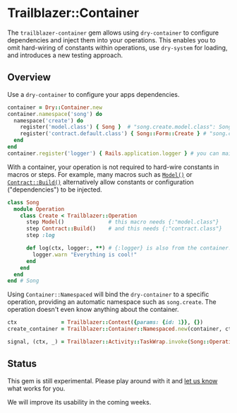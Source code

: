 # Trailblazer::Container

The `trailblazer-container` gem allows using `dry-container` to configure dependencies and inject them into your operations. This enables you to omit hard-wiring of constants within operations, use `dry-system` for loading, and introduces a new testing approach.

## Overview

Use a `dry-container` to configure your apps dependencies.

```ruby
container = Dry::Container.new
container.namespace('song') do
  namespace('create') do
    register('model.class') { Song }  # "song.create.model.class": Song
    register('contract.default.class') { Song::Form::Create } # "song.create.contract.default.class": Song
  end
end
container.register('logger') { Rails.application.logger } # you can maintain "global" dependencies, too.
```

With a container, your operation is not required to hard-wire constants in macros or steps. For example, many macros such as [`Model()`](https://trailblazer.to/2.1/docs/operation.html#operation-macros-model-dependency-injection
) or [`Contract::Build()`](https://trailblazer.to/2.1/docs/operation.html#operation-contract-build-dependency-injection-contract-class) alternatively allow constants or configuration ("dependencies") to be injected.


```ruby
class Song
  module Operation
    class Create < Trailblazer::Operation
      step Model()              # this macro needs {:"model.class"}
      step Contract::Build()    # and this needs {:"contract.class"}
      step :log

      def log(ctx, logger:, **) # {:logger} is also from the container!
        logger.warn "Everything is cool!"
      end
    end
  end
end # Song
```

Using `Container::Namespaced` will bind the `dry-container` to a specific operation, providing an automatic namespace such as `song.create`. The operation doesn't even know anything about the container.

```ruby
ctx              = Trailblazer::Context({params: {id: 1}}, {})
create_container = Trailblazer::Container::Namespaced.new(container, ctx, "song.create") # here, we provide the namespace.

signal, (ctx, _) = Trailblazer::Activity::TaskWrap.invoke(Song::Operation::Create, [create_container, {}])
```

## Status

This gem is still experimental. Please play around with it and [let us know](https://trailblazer.zulipchat.com) what works for you.

We will improve its usability in the coming weeks.
